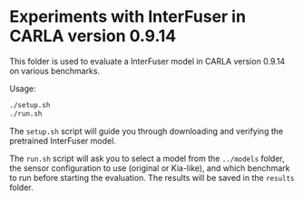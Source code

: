 # Experiments with InterFuser in CARLA version 0.9.14

This folder is used to evaluate a InterFuser model in CARLA version 0.9.14 on various benchmarks.

Usage:
    
```bash
./setup.sh
./run.sh
```

The `setup.sh` script will guide you through downloading and verifying the pretrained InterFuser model. 

The `run.sh` script will ask you to select a model from the `../models` folder, the sensor configuration to use (original or Kia-like), and which benchmark to run before starting the evaluation. The results will be saved in the `results` folder.
